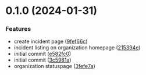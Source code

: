 # 0.1.0 (2024-01-31)


### Features

* create incident page ([9fef66c](https://github.com/onesoft-sudo/statuscraft/commit/9fef66caa4bca1995bcd87b9410ea96368ff72eb))
* incident listing on organization homepage ([215394e](https://github.com/onesoft-sudo/statuscraft/commit/215394eef021960fec2a56a6bd298ca8791894f7))
* initial commit ([e582fc0](https://github.com/onesoft-sudo/statuscraft/commit/e582fc04579406ed5288477605649966dff3baf5))
* initial commit ([3c5981a](https://github.com/onesoft-sudo/statuscraft/commit/3c5981ac147a4ba31e9afa8653d2db2e9f9845f6))
* organization statuspage ([3fefe7a](https://github.com/onesoft-sudo/statuscraft/commit/3fefe7a0cd1c05a5818d82a8b596acb2bc5681e6))



